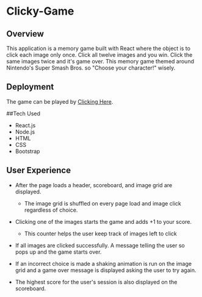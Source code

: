# Clicky-Game

## Overview
This application is a memory game built with React where the object is to click each image only once. Click all twelve images and you win. Click the same images twice and it's game over. This memory game themed around Nintendo's Super Smash Bros. so "Choose your character!" wisely.

## Deployment

The game can be played by [Clicking Here](https://billwee.github.io/Clicky-Game/).

##Tech Used

- React.js
- Node.js
- HTML
- CSS
- Bootstrap

## User Experience

- After the page loads a header, scoreboard, and image grid are displayed.

  - The image grid is shuffled on every page load and image click regardless of choice.

- Clicking one of the images starts the game and adds +1 to your score.

  - This counter helps the user keep track of images left to click

- If all images are clicked successfully. A message telling the user so pops up and the game starts over.

- If an incorrect choice is made a shaking animation is run on the image grid and a game over message is displayed asking the user to try again.

- The highest score for the user's session is also displayed on the scoreboard.

